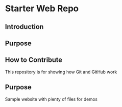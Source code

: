 # Starter Web Repo
## Introduction
## Purpose
## How to Contribute
This repository is for showing how Git and GitHub work

## Purpose

Sample website with plenty of files for demos